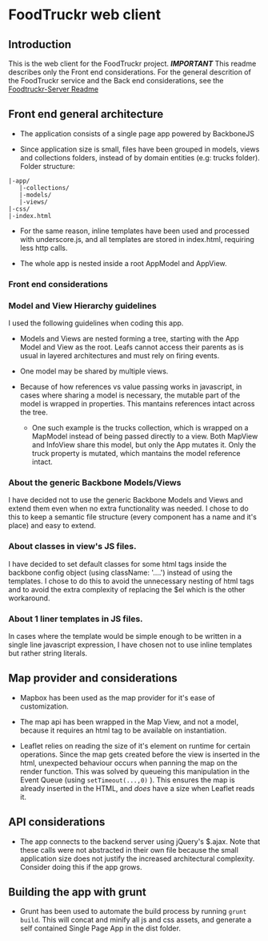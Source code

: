 # FoodTruckr web client

## Introduction
This is the web client for the FoodTruckr project. ***IMPORTANT*** This readme describes only the Front end considerations. 
For the general descrition of the FoodTruckr service and the Back end considerations, see the [Foodtruckr-Server Readme](https://github.com/jjmerino/foodtruckr-server) 


## Front end general architecture

* The application consists of a single page app powered by BackboneJS

* Since application size is small, files have been grouped in models, views and collections folders, instead of by domain entities (e.g: trucks folder).
Folder structure:
```
|-app/
   |-collections/
   |-models/
   |-views/
|-css/
|-index.html
```

* For the same reason, inline templates have been used and processed with underscore.js, and all templates are stored in index.html, requiring less http calls.

* The whole app is nested inside a root AppModel and AppView.


### Front end considerations
### Model and View Hierarchy guidelines

I used the following guidelines when coding this app. 

* Models and Views are nested forming a tree, starting with the App Model and View as the root. Leafs cannot access their parents as is usual in layered architectures and must rely on firing events.

* One model may be shared by multiple views.

* Because of how references vs value passing works in javascript, in cases where sharing a model is necessary, the mutable part of the model is wrapped in properties. This mantains references intact across the tree.
    * One such example is the trucks collection, which is wrapped on a MapModel instead of being passed directly to a view. Both MapView and InfoView share this model, but only the App mutates it. Only the truck property is mutated, which mantains the model reference intact.

### About the generic Backbone Models/Views
I have decided not to use the generic Backbone Models and Views and extend them even when no extra functionality was needed. 
I chose to do this to keep a semantic file structure (every component has a name and it's place) and easy to extend. 

### About classes in view's JS files.
I have decided to set default classes for some html tags inside the backbone config object (using className: '....') instead of using the templates. 
I chose to do this to avoid the unnecessary nesting of html tags and to avoid the extra complexity of replacing the $el which is the other workaround.

### About 1 liner templates in JS files.
In cases where the template would be simple enough to be written in a single line javascript expression, I have chosen not to use inline templates but rather string literals.

## Map provider and considerations

* Mapbox has been used as the map provider for it's ease of customization.

* The map api has been wrapped in the Map View, and not a model, because it requires an html tag to be available on instantiation.

* Leaflet relies on reading the size of it's element on runtime for certain operations. Since the map gets created before the view is inserted in the html, unexpected behaviour occurs when panning the map on the render function.
This was solved by queueing this manipulation in the Event Queue (using `setTimeout(...,0)` ). This ensures the map is already inserted in the HTML, and *does* have a size when Leaflet reads it.

## API considerations

* The app connects to the backend server using jQuery's $.ajax. Note that these calls were not abstracted in their own file because the small application size does not justify the increased architectural complexity. Consider doing this if the app grows.

## Building the app with grunt

* Grunt has been used to automate the build process by running `grunt build`. This will concat and minify all js and css assets, and generate a self contained Single Page App in the dist folder.
